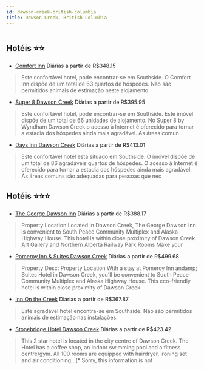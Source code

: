 ```yaml
---
id: dawson-creek-british-columbia
title: Dawson Creek, British Columbia
---
```


<center><img src="https://assets.cosmos-data.com/1/0886adb0e7568f71abf24a29999cffad-553729.jpg" alt="" /></center>


## Hotéis ⭐️⭐️

-    [Comfort Inn](https://www.hurb.com/aud/https://www.hurb.com/hoteis/dawson-creek/comfort-inn-JNP-JP982334?cmp=18055) Diárias a partir de R$348.15
   > Este confortável hotel, pode encontrar-se em Southside. O Comfort Inn dispõe de um total de 63 quartos de hóspedes. Não são permitidos animais de estimação neste alojamento. 
-    [Super 8 Dawson Creek](https://www.hurb.com/aud/https://www.hurb.com/hoteis/dawson-creek/super-8-dawson-creek-JNP-JP990186?cmp=18055) Diárias a partir de R$395.95
   > Este confortável hotel, pode encontrar-se em Southside. Este imóvel dispõe de um total de 66 unidades de alojamento. No Super 8 by Wyndham Dawson Creek o acesso à Internet é oferecido para tornar a estadia dos hóspedes ainda mais agradável. As áreas comun
-    [Days Inn Dawson Creek](https://www.hurb.com/aud/https://www.hurb.com/hoteis/dawson-creek/days-inn-dawson-creek-JNP-JP792609?cmp=18055) Diárias a partir de R$413.01
   > Este confortável hotel está situado em Southside. O imóvel dispõe de um total de 86 agradáveis quartos de hóspedes. O acesso à Internet é oferecido para tornar a estadia dos hóspedes ainda mais agradável. As áreas comuns são adequadas para pessoas que nec

## Hotéis ⭐️⭐️⭐️

-    [The George Dawson Inn](https://www.hurb.com/aud/https://www.hurb.com/hoteis/dawson-creek/the-george-dawson-inn-JNP-JP500992?cmp=18055) Diárias a partir de R$388.17
   > Property Location Located in Dawson Creek, The George Dawson Inn is convenient to South Peace Community Multiplex and Alaska Highway House.  This hotel is within close proximity of Dawson Creek Art Gallery and Northern Alberta Railway Park.Rooms Make your
-    [Pomeroy Inn & Suites Dawson Creek](https://www.hurb.com/aud/https://www.hurb.com/hoteis/dawson-creek/pomeroy-inn-suites-dawson-creek-JNP-JP713360?cmp=18055) Diárias a partir de R$499.68
   > Property Desc:    Property Location   With a stay at Pomeroy Inn andamp; Suites Hotel in Dawson Creek, you&apos;ll be convenient to South Peace Community Multiplex and Alaska Highway House. This eco-friendly hotel is within close proximity of Dawson Creek
-    [Inn On the Creek](https://www.hurb.com/aud/https://www.hurb.com/hoteis/dawson-creek/inn-on-the-creek-JNP-JP468030?cmp=18055) Diárias a partir de R$367.87
   > Este agradável hotel encontra-se em Southside. Não são permitidos animais de estimação nas instalações. 
-    [Stonebridge Hotel Dawson Creek](https://www.hurb.com/aud/https://www.hurb.com/hoteis/dawson-creek/stonebridge-hotel-dawson-creek-JNP-JP311687?cmp=18055) Diárias a partir de R$423.42
   > This 2 star hotel is located in the city centre of Dawson Creek. The Hotel has a coffee shop, an indoor swimming pool and a fitness centre/gym. All 100 rooms are equipped with hairdryer, ironing set and air conditioning.. (* Sorry, this information is not
